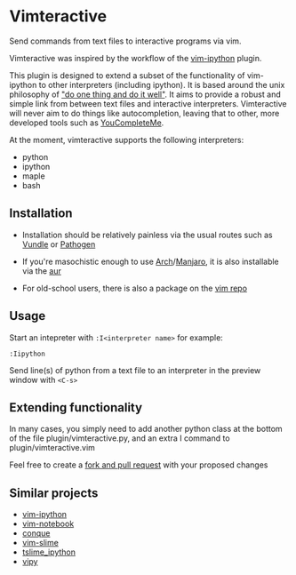 # Vimteractive
Send commands from text files to interactive programs via vim. 

Vimteractive was inspired by the workflow of the [vim-ipython](https://github.com/ivanov/vim-ipython) plugin.

This plugin is designed to extend a subset of the functionality of vim-ipython to other interpreters (including ipython). It is based around the unix philosophy of ["do one thing and do it well"](https://en.wikipedia.org/wiki/Unix_philosophy#Do_One_Thing_and_Do_It_Well). It aims to provide a robust and simple link from between text files and interactive interpreters. Vimteractive will never aim to do things like autocompletion, leaving that to other, more developed tools such as [YouCompleteMe](https://github.com/Valloric/YouCompleteMe).

At the moment, vimteractive supports the following interpreters:

- python
- ipython
- maple
- bash

## Installation
- Installation should be relatively painless via the usual routes such as [Vundle](https://github.com/VundleVim/Vundle.vim) or [Pathogen](https://github.com/tpope/vim-pathogen)

-  If you're masochistic enough to use [Arch](https://wiki.archlinux.org/index.php/Arch_Linux)/[Manjaro](https://manjaro.org/), it is also installable via the [aur](https://aur.archlinux.org/packages/vim-vimteractive)

- For old-school users, there is also a package on the [vim repo](https://www.vim.org/scripts/script.php?script_id=5687)

## Usage

Start an intepreter with `:I<interpreter name>` for example:

    :Iipython

Send line(s) of python from a text file to an interpreter in the preview window with `<C-s>`

## Extending functionality

In many cases, you simply need to add another python class at the bottom of the
file plugin/vimteractive.py, and an extra I<interpreter name> command to
plugin/vimteractive.vim

Feel free to create a [fork and pull request](https://gist.github.com/Chaser324/ce0505fbed06b947d962) with your proposed changes

## Similar projects
- [vim-ipython](https://github.com/ivanov/vim-ipython)
- [vim-notebook](https://github.com/baruchel/vim-notebook)
- [conque](https://code.google.com/archive/p/conque/)
- [vim-slime](https://github.com/jpalardy/vim-slime)
- [tslime_ipython](https://github.com/eldridgejm/tslime_ipython)
- [vipy](https://github.com/johndgiese/vipy)

